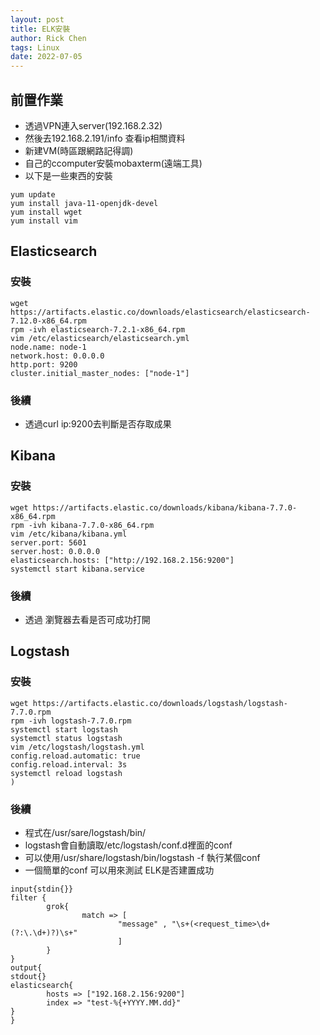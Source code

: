 ```yaml
---
layout: post
title: ELK安裝
author: Rick Chen
tags: Linux
date: 2022-07-05
---
```


## 前置作業
* 透過VPN連入server(192.168.2.32)
* 然後去192.168.2.191/info 查看ip相關資料
* 新建VM(時區跟網路記得調)
* 自己的ccomputer安裝mobaxterm(遠端工具)
* 以下是一些東西的安裝
```shell
yum update
yum install java-11-openjdk-devel
yum install wget
yum install vim
```

## Elasticsearch

### 安裝
```shell
wget https://artifacts.elastic.co/downloads/elasticsearch/elasticsearch-7.12.0-x86_64.rpm
rpm -ivh elasticsearch-7.2.1-x86_64.rpm 
vim /etc/elasticsearch/elasticsearch.yml
node.name: node-1
network.host: 0.0.0.0
http.port: 9200
cluster.initial_master_nodes: ["node-1"]
```
### 後續
* 透過curl ip:9200去判斷是否存取成果

## Kibana 

### 安裝
```shell
wget https://artifacts.elastic.co/downloads/kibana/kibana-7.7.0-x86_64.rpm
rpm -ivh kibana-7.7.0-x86_64.rpm
vim /etc/kibana/kibana.yml
server.port: 5601
server.host: 0.0.0.0
elasticsearch.hosts: ["http://192.168.2.156:9200"]
systemctl start kibana.service
```

### 後續
* 透過 瀏覽器去看是否可成功打開

## Logstash

### 安裝
```shell
wget https://artifacts.elastic.co/downloads/logstash/logstash-7.7.0.rpm
rpm -ivh logstash-7.7.0.rpm
systemctl start logstash
systemctl status logstash
vim /etc/logstash/logstash.yml
config.reload.automatic: true
config.reload.interval: 3s
systemctl reload logstash
)

```

### 後續
* 程式在/usr/sare/logstash/bin/
* logstash會自動讀取/etc/logstash/conf.d裡面的conf
* 可以使用/usr/share/logstash/bin/logstash -f 執行某個conf
* 一個簡單的conf 可以用來測試 ELK是否建置成功
```shell
input{stdin{}}
filter {
        grok{
                match => [
                        "message" , "\s+(<request_time>\d+(?:\.\d+)?)\s+"
                        ]
        }
}
output{
stdout{}
elasticsearch{
        hosts => ["192.168.2.156:9200"]
        index => "test-%{+YYYY.MM.dd}"
}
}
```
